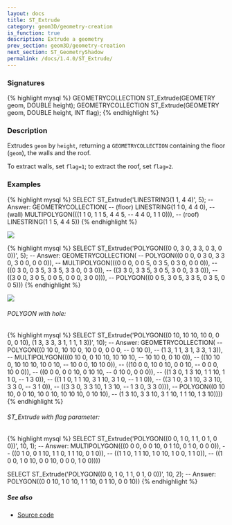 ```yaml
---
layout: docs
title: ST_Extrude
category: geom3D/geometry-creation
is_function: true
description: Extrude a geometry
prev_section: geom3D/geometry-creation
next_section: ST_GeometryShadow
permalink: /docs/1.4.0/ST_Extrude/
---
```


### Signatures

{% highlight mysql %}
GEOMETRYCOLLECTION ST_Extrude(GEOMETRY geom, DOUBLE height);
GEOMETRYCOLLECTION ST_Extrude(GEOMETRY geom, DOUBLE height,
                              INT flag);
{% endhighlight %}

### Description

Extrudes `geom` by `height`, returning a `GEOMETRYCOLLECTION`
containing the floor (`geom`), the walls and the roof.

To extract walls, set `flag=1`; to extract the roof, set `flag=2`.

### Examples

{% highlight mysql %}
SELECT ST_Extrude('LINESTRING(1 1, 4 4)', 5);
-- Answer: GEOMETRYCOLLECTION(
--    (floor)      LINESTRING(1 1 0, 4 4 0),
--    (wall)       MULTIPOLYGON(((1 1 0, 1 1 5, 4 4 5,
--                                4 4 0, 1 1 0))),
--    (roof)       LINESTRING(1 1 5, 4 4 5))
{% endhighlight %}

<img class="displayed" src="../ST_Extrude_1.png"/>

{% highlight mysql %}
SELECT ST_Extrude('POLYGON((0 0, 3 0, 3 3, 0 3, 0 0))', 5);
-- Answer: GEOMETRYCOLLECTION(
--             POLYGON((0 0 0, 0 3 0, 3 3 0, 3 0 0, 0 0 0)),
--             MULTIPOLYGON(((0 0 0, 0 0 5, 0 3 5, 0 3 0, 0 0 0)),
--                          ((0 3 0, 0 3 5, 3 3 5, 3 3 0, 0 3 0)),
--                          ((3 3 0, 3 3 5, 3 0 5, 3 0 0, 3 3 0)),
--                          ((3 0 0, 3 0 5, 0 0 5, 0 0 0, 3 0 0))),
--             POLYGON((0 0 5, 3 0 5, 3 3 5, 0 3 5, 0 0 5)))
{% endhighlight %}

<img class="displayed" src="../ST_Extrude_2.png"/>

###### POLYGON with hole:

{% highlight mysql %}
SELECT ST_Extrude('POLYGON((0 10, 10 10, 10 0, 0 0, 0 10),
                      (1 3, 3 3, 3 1, 1 1, 1 3))', 10);
-- Answer: GEOMETRYCOLLECTION(
--             POLYGON((0 10 0, 10 10 0, 10 0 0, 0 0 0,
--                       0 10 0),
--                      (1 3, 1 1, 3 1, 3 3, 1 3)),
--             MULTIPOLYGON(((0 10 0, 0 10 10, 10 10 10,
--                            10 10 0, 0 10 0)),
--                          ((10 10 0, 10 10 10, 10 0 10,
--                            10 0 0, 10 10 0)),
--                          ((10 0 0, 10 0 10, 0 0 10,
--                            0 0 0, 10 0 0)),
--                          ((0 0 0, 0 0 10, 0 10 10,
--                            0 10 0, 0 0 0)),
--                          ((1 3 0, 1 3 10, 1 1 10, 1 1 0,
--                            1 3 0)),
--                          ((1 1 0, 1 1 10, 3 1 10, 3 1 0,
--                            1 1 0)),
--                          ((3 1 0, 3 1 10, 3 3 10, 3 3 0,
--                            3 1 0)),
--                          ((3 3 0, 3 3 10, 1 3 10,
--                            1 3 0, 3 3 0))),
--             POLYGON((0 10 10, 0 0 10, 10 0 10, 10 10 10, 0 10 10),
--                (1 3 10, 3 3 10, 3 1 10, 1 1 10, 1 3 10))))
{% endhighlight %}

###### ST_Extrude with flag parameter:

{% highlight mysql %}
SELECT ST_Extrude('POLYGON((0 0, 1 0, 1 1, 0 1, 0 0))', 10, 1);
-- Answer: MULTIPOLYGON(((0 0 0, 0 0 10, 0 1 10, 0 1 0, 0 0 0)),
--            ((0 1 0, 0 1 10, 1 1 0, 1 1 10, 0 1 0)),
--            ((1 1 0, 1 1 10, 1 0 10, 1 0 0, 1 1 0)),
--            ((1 0 0, 1 0 10, 0 0 10, 0 0 0, 1 0 0))))

SELECT ST_Extrude('POLYGON((0 0, 1 0, 1 1, 0 1, 0 0))', 10, 2);
-- Answer: POLYGON((0 0 10, 1 0 10, 1 1 10, 0 1 10, 0 0 10))
{% endhighlight %}

##### See also

* <a href="https://github.com/orbisgis/h2gis/blob/master/h2gis-functions/src/main/java/org/h2gis/functions/spatial/create/ST_Extrude.java" target="_blank">Source code</a>
